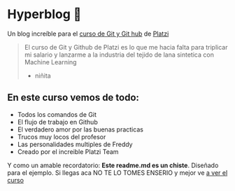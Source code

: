 # Hyperblog 💚
Un blog increíble para el [curso de Git y Git hub](http://platzi.com/cursos/git-github/ "curso de Git y Git hub") de [Platzi](http://platzi.com/ "Platzi")
>El curso de Git y Github de Platzi es lo que me hacia falta para triplicar mi salario y lanzarme a la industria del tejido de lana sintetica con Machine Learning
> - niñita

## En este curso vemos de todo: 
* Todos los comandos de Git
* El flujo de trabajo en Github
* El verdadero amor por las buenas practicas
* Trucos muy locos del profesor
* Las personalidades multiples de Freddy
* Creado por el increible Platzi Team

Y como un amable recordatorio: **Este readme.md es un chiste**. Diseñado para el ejemplo. Si llegas aca NO TE LO TOMES ENSERIO y mejor ve [a ver el curso](http://platzi.com/cursos/git-github/ "a ver el curso")